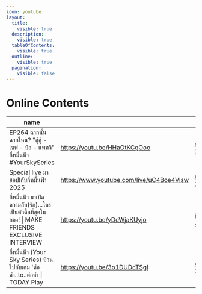 ```yaml
---
icon: youtube
layout:
  title:
    visible: true
  description:
    visible: true
  tableOfContents:
    visible: true
  outline:
    visible: true
  pagination:
    visible: false
---
```


# Online Contents

<table data-column-title-hidden data-view="cards">
  <thead>
    <tr>
      <th>name</th>
      <th data-hidden data-type="content-ref"></th>
      <th data-hidden data-card-cover data-type="files"></th>
    </tr>
  </thead>
  
  <tbody>
    <tr>
      <td>EP264 ฉากนั้น ฉากไหน? "อู่อู๋ - เซฟ - ป๋อ - แพทจิ" กี่หมื่นฟ้า #YourSkySeries</td>
      <td><a href="https://youtu.be/HHaOtKCgOoo">https://youtu.be/HHaOtKCgOoo</a></td>
      <td><a href="../.gitbook/assets/oc-1.jpg">oc-1.jpg</a></td>
    </tr>
    <tr>
      <td>Special live มาฮอป!กับกี่หมื่นฟ้า 2025</td>
      <td><a href="https://www.youtube.com/live/uC4Boe4Vlsw">https://www.youtube.com/live/uC4Boe4Vlsw</a></td>
      <td><a href="../.gitbook/assets/oc-2.jpg">oc-2.jpg</a></td>
    </tr>
    <tr>
      <td>กี่หมื่นฟ้า มาเปิดความลับ(รัก)...ใครเป็นตัวดื้อที่สุดในกอง! | MAKE FRIENDS EXCLUSIVE INTERVIEW</td>
      <td><a href="https://youtu.be/yDeWjaKUyjo">https://youtu.be/yDeWjaKUyjo</a></td>
      <td><a href="../.gitbook/assets/it-4.jpg">it-4.jpg</a></td>
    </tr>
    <tr>
      <td>กี่หมื่นฟ้า (Your Sky Series) ป่วนไปกับเกม 'ต่อ คำ..to..ต่อคำ | TODAY Play</td>
      <td><a href="https://youtu.be/3o1DUDcTSgI">https://youtu.be/3o1DUDcTSgI</a></td>
      <td><a href="../.gitbook/assets/oc-3.jpg">oc-3.jpg</a></td>
    </tr>
  </tbody>
</table>

